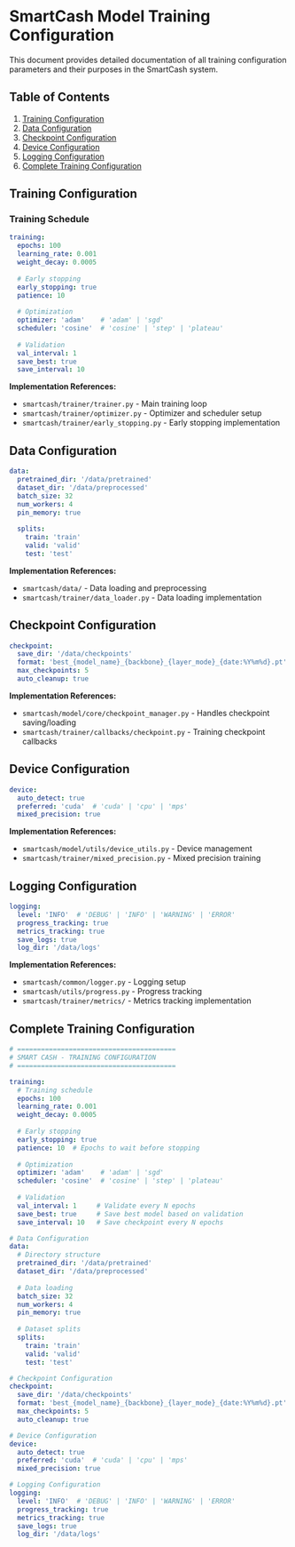 # SmartCash Model Training Configuration

This document provides detailed documentation of all training configuration parameters and their purposes in the SmartCash system.

## Table of Contents
1. [Training Configuration](#training-configuration)
2. [Data Configuration](#data-configuration)
3. [Checkpoint Configuration](#checkpoint-configuration)
4. [Device Configuration](#device-configuration)
5. [Logging Configuration](#logging-configuration)
6. [Complete Training Configuration](#complete-training-configuration)

## Training Configuration

### Training Schedule
```yaml
training:
  epochs: 100
  learning_rate: 0.001
  weight_decay: 0.0005
  
  # Early stopping
  early_stopping: true
  patience: 10
  
  # Optimization
  optimizer: 'adam'    # 'adam' | 'sgd'
  scheduler: 'cosine'  # 'cosine' | 'step' | 'plateau'
  
  # Validation
  val_interval: 1
  save_best: true
  save_interval: 10
```

**Implementation References:**
- `smartcash/trainer/trainer.py` - Main training loop
- `smartcash/trainer/optimizer.py` - Optimizer and scheduler setup
- `smartcash/trainer/early_stopping.py` - Early stopping implementation

## Data Configuration

```yaml
data:
  pretrained_dir: '/data/pretrained'
  dataset_dir: '/data/preprocessed'
  batch_size: 32
  num_workers: 4
  pin_memory: true
  
  splits:
    train: 'train'
    valid: 'valid'
    test: 'test'
```

**Implementation References:**
- `smartcash/data/` - Data loading and preprocessing
- `smartcash/trainer/data_loader.py` - Data loading implementation

## Checkpoint Configuration

```yaml
checkpoint:
  save_dir: '/data/checkpoints'
  format: 'best_{model_name}_{backbone}_{layer_mode}_{date:%Y%m%d}.pt'
  max_checkpoints: 5
  auto_cleanup: true
```

**Implementation References:**
- `smartcash/model/core/checkpoint_manager.py` - Handles checkpoint saving/loading
- `smartcash/trainer/callbacks/checkpoint.py` - Training checkpoint callbacks

## Device Configuration

```yaml
device:
  auto_detect: true
  preferred: 'cuda'  # 'cuda' | 'cpu' | 'mps'
  mixed_precision: true
```

**Implementation References:**
- `smartcash/model/utils/device_utils.py` - Device management
- `smartcash/trainer/mixed_precision.py` - Mixed precision training

## Logging Configuration

```yaml
logging:
  level: 'INFO'  # 'DEBUG' | 'INFO' | 'WARNING' | 'ERROR'
  progress_tracking: true
  metrics_tracking: true
  save_logs: true
  log_dir: '/data/logs'
```

**Implementation References:**
- `smartcash/common/logger.py` - Logging setup
- `smartcash/utils/progress.py` - Progress tracking
- `smartcash/trainer/metrics/` - Metrics tracking implementation

## Complete Training Configuration

```yaml
# ========================================
# SMART CASH - TRAINING CONFIGURATION
# ========================================

training:
  # Training schedule
  epochs: 100
  learning_rate: 0.001
  weight_decay: 0.0005
  
  # Early stopping
  early_stopping: true
  patience: 10  # Epochs to wait before stopping
  
  # Optimization
  optimizer: 'adam'    # 'adam' | 'sgd'
  scheduler: 'cosine'  # 'cosine' | 'step' | 'plateau'
  
  # Validation
  val_interval: 1     # Validate every N epochs
  save_best: true     # Save best model based on validation
  save_interval: 10   # Save checkpoint every N epochs

# Data Configuration
data:
  # Directory structure
  pretrained_dir: '/data/pretrained'
  dataset_dir: '/data/preprocessed'
  
  # Data loading
  batch_size: 32
  num_workers: 4
  pin_memory: true
  
  # Dataset splits
  splits:
    train: 'train'
    valid: 'valid'
    test: 'test'

# Checkpoint Configuration
checkpoint:
  save_dir: '/data/checkpoints'
  format: 'best_{model_name}_{backbone}_{layer_mode}_{date:%Y%m%d}.pt'
  max_checkpoints: 5
  auto_cleanup: true

# Device Configuration
device:
  auto_detect: true
  preferred: 'cuda'  # 'cuda' | 'cpu' | 'mps'
  mixed_precision: true

# Logging Configuration
logging:
  level: 'INFO'  # 'DEBUG' | 'INFO' | 'WARNING' | 'ERROR'
  progress_tracking: true
  metrics_tracking: true
  save_logs: true
  log_dir: '/data/logs'
